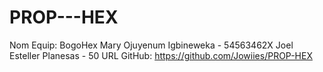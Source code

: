 # PROP---HEX
Nom Equip: BogoHex
Mary Ojuyenum Igbineweka - 54563462X
Joel Esteller Planesas - 50 
URL GitHub: https://github.com/Jowiies/PROP-HEX 
